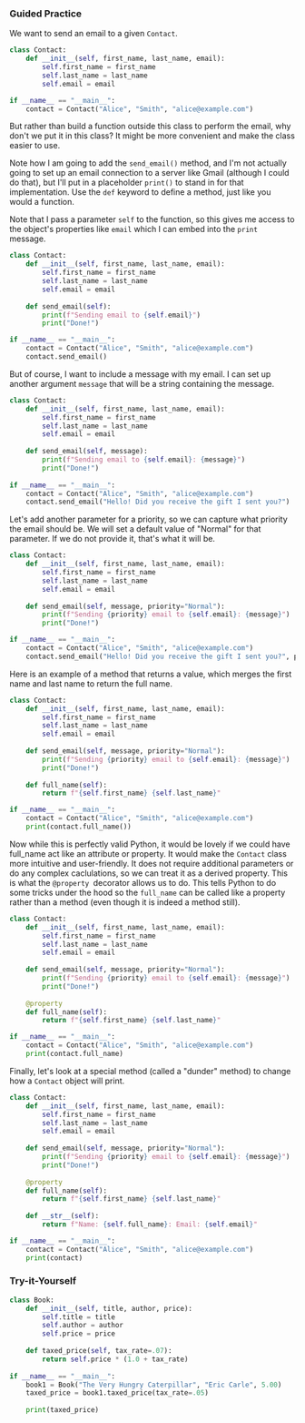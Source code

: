 ### Guided Practice

We want to send an email to a given `Contact`. 

```python
class Contact:  
    def __init__(self, first_name, last_name, email):  
        self.first_name = first_name  
        self.last_name = last_name  
        self.email = email  

if __name__ == "__main__":  
	contact = Contact("Alice", "Smith", "alice@example.com")  
```

But rather than build a function outside this class to perform the email, why don't we put it in this class? It might be more convenient and make the class easier to use. 

Note how I am going to add the `send_email()` method, and I'm not actually going to set up an email connection to a server like Gmail (although I could do that), but I'll put in a placeholder `print()` to stand in for that implementation. Use the `def` keyword to define a method, just like you would a function. 

Note that I pass a parameter `self` to the function, so this gives me access  to the object's properties like `email` which I can embed into the `print` message. 

```python
class Contact:  
    def __init__(self, first_name, last_name, email):  
        self.first_name = first_name  
        self.last_name = last_name  
        self.email = email  
  
    def send_email(self):  
        print(f"Sending email to {self.email}")  
        print("Done!")

if __name__ == "__main__":  
	contact = Contact("Alice", "Smith", "alice@example.com")  
	contact.send_email()
```

But of course, I want to include a message with my email. I can set up another argument `message` that will be a string containing the message. 

```python
class Contact:  
    def __init__(self, first_name, last_name, email):  
        self.first_name = first_name  
        self.last_name = last_name  
        self.email = email  
  
    def send_email(self, message):  
        print(f"Sending email to {self.email}: {message}")  
        print("Done!")
  
if __name__ == "__main__":  
	contact = Contact("Alice", "Smith", "alice@example.com")  
	contact.send_email("Hello! Did you receive the gift I sent you?")
```

Let's add another parameter for a priority, so we can capture what priority the email should be. We will set a default value of "Normal" for that parameter. If we do not provide it, that's what it will be. 


```python
class Contact:  
    def __init__(self, first_name, last_name, email):  
        self.first_name = first_name  
        self.last_name = last_name  
        self.email = email  
  
    def send_email(self, message, priority="Normal"):  
        print(f"Sending {priority} email to {self.email}: {message}")  
        print("Done!")

if __name__ == "__main__":  
	contact = Contact("Alice", "Smith", "alice@example.com")  
	contact.send_email("Hello! Did you receive the gift I sent you?", priority="High")
```

Here is an example of a method that returns a value, which merges the first name and last name to return the full name. 

```python
class Contact:  
    def __init__(self, first_name, last_name, email):  
        self.first_name = first_name  
        self.last_name = last_name  
        self.email = email  
  
    def send_email(self, message, priority="Normal"):  
        print(f"Sending {priority} email to {self.email}: {message}")  
        print("Done!")  
  
    def full_name(self):  
        return f"{self.first_name} {self.last_name}"  

if __name__ == "__main__":  
	contact = Contact("Alice", "Smith", "alice@example.com")    
	print(contact.full_name())
```

Now while this is perfectly valid Python, it would be lovely if we could have full_name act like an attribute or property. It would make the `Contact` class more intuitive and user-friendly. It does not require additional parameters or do any complex caclulations, so we can treat it as a derived property. This is what the `@property `decorator allows us to do. This tells Python to do some tricks under the hood so the `full_name` can be called like a property rather than a method (even though it is indeed a method still). 

```python
class Contact:  
    def __init__(self, first_name, last_name, email):  
        self.first_name = first_name  
        self.last_name = last_name  
        self.email = email  
  
    def send_email(self, message, priority="Normal"):  
        print(f"Sending {priority} email to {self.email}: {message}")  
        print("Done!")  
  
    @property  
    def full_name(self):  
        return f"{self.first_name} {self.last_name}"  

if __name__ == "__main__":  
	contact = Contact("Alice", "Smith", "alice@example.com")  
	print(contact.full_name)
```

Finally, let's look at a special method (called a "dunder" method) to change how a `Contact` object will print. 

```python
class Contact:  
    def __init__(self, first_name, last_name, email):  
        self.first_name = first_name  
        self.last_name = last_name  
        self.email = email  
  
    def send_email(self, message, priority="Normal"):  
        print(f"Sending {priority} email to {self.email}: {message}")  
        print("Done!")  
  
    @property  
    def full_name(self):  
        return f"{self.first_name} {self.last_name}"  
  
    def __str__(self):  
        return f"Name: {self.full_name}: Email: {self.email}"  

if __name__ == "__main__":  
	contact = Contact("Alice", "Smith", "alice@example.com")  
	print(contact)
```

### Try-it-Yourself

```python
class Book:  
    def __init__(self, title, author, price):  
        self.title = title  
        self.author = author  
        self.price = price  
  
    def taxed_price(self, tax_rate=.07):  
        return self.price * (1.0 + tax_rate)  
  
if __name__ == "__main__":  
	book1 = Book("The Very Hungry Caterpillar", "Eric Carle", 5.00)  
	taxed_price = book1.taxed_price(tax_rate=.05)  
	  
	print(taxed_price)
```